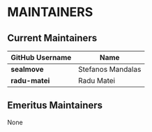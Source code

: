 # MAINTAINERS

## Current Maintainers

| GitHub Username | Name |
| --- | --- |
| **sealmove** | Stefanos Mandalas |
| **radu-matei** | Radu Matei |

## Emeritus Maintainers

None
